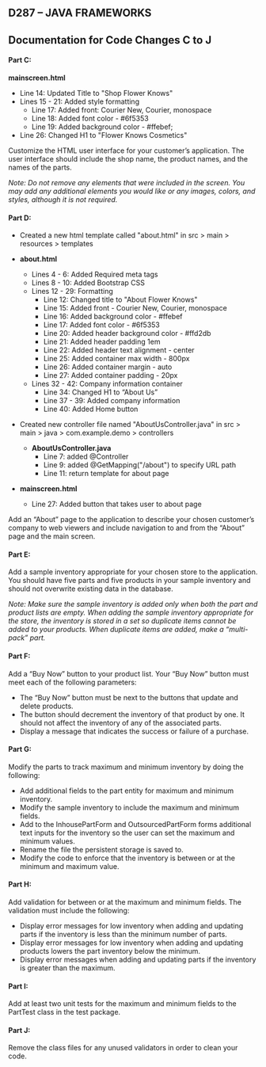 ## D287 – JAVA FRAMEWORKS
## Documentation for Code Changes C to J

#### Part C: 
**mainscreen.html**
* Line 14: Updated Title to "Shop Flower Knows"
* Lines 15 - 21: Added style formatting
  * Line 17: Added front: Courier New, Courier, monospace
  * Line 18: Added font color - #6f5353
  * Line 19: Added background color - #ffebef;
* Line 26: Changed H1 to "Flower Knows Cosmetics"

Customize the HTML user interface for your customer’s application. The user interface should include the shop name, the product names, and the names of the parts.

_Note: Do not remove any elements that were included in the screen. You may add any additional elements you would like or any images, colors, and styles, although it is not required._

#### Part D:
* Created a new html template called "about.html" in src > main > resources > templates
* **about.html**
  * Lines 4 - 6: Added Required meta tags
  * Lines 8 - 10: Added Bootstrap CSS
  * Lines 12 - 29: Formatting
    * Line 12: Changed title to "About Flower Knows"
    * Line 15: Added front - Courier New, Courier, monospace
    * Line 16: Added background color - #ffebef
    * Line 17: Added font color - #6f5353 
    * Line 20: Added header background color - #ffd2db 
    * Line 21: Added header padding 1em 
    * Line 22: Added header text alignment - center 
    * Line 25: Added container max width - 800px 
    * Line 26: Added container margin - auto 
    * Line 27: Added container padding - 20px
  * Lines 32 - 42: Company information container 
    * Line 34: Changed H1 to “About Us” 
    * Line 37 - 39: Added company information
    * Line 40: Added Home button 


* Created new controller file named "AboutUsController.java" in src > main > java > com.example.demo > controllers
  * **AboutUsController.java**
    * Line 7: added @Controller 
    * Line 9: added @GetMapping("/about") to specify URL path 
    * Line 11: return template for about page


* **mainscreen.html**
  * Line 27: Added button that takes user to about page

Add an “About” page to the application to describe your chosen customer’s company to web viewers and include navigation to and from the “About” page and the main screen.

#### Part E:
Add a sample inventory appropriate for your chosen store to the application. You should have five parts and five products in your sample inventory and should not overwrite existing data in the database.

_Note: Make sure the sample inventory is added only when both the part and product lists are empty. When adding the sample inventory appropriate for the store, the inventory is stored in a set so duplicate items cannot be added to your products. When duplicate items are added, make a “multi-pack” part._

#### Part F:

Add a “Buy Now” button to your product list. Your “Buy Now” button must meet each of the following parameters:
* The “Buy Now” button must be next to the buttons that update and delete products.
* The button should decrement the inventory of that product by one. It should not affect the inventory of any of the associated parts.
* Display a message that indicates the success or failure of a purchase.

#### Part G:
Modify the parts to track maximum and minimum inventory by doing the following:
* Add additional fields to the part entity for maximum and minimum inventory.
* Modify the sample inventory to include the maximum and minimum fields.
* Add to the InhousePartForm and OutsourcedPartForm forms additional text inputs for the inventory so the user can set the maximum and minimum values.
* Rename the file the persistent storage is saved to.
* Modify the code to enforce that the inventory is between or at the minimum and maximum value.

#### Part H:
Add validation for between or at the maximum and minimum fields. The validation must include the following:
* Display error messages for low inventory when adding and updating parts if the inventory is less than the minimum number of parts.
* Display error messages for low inventory when adding and updating products lowers the part inventory below the minimum.
* Display error messages when adding and updating parts if the inventory is greater than the maximum.

#### Part I:
Add at least two unit tests for the maximum and minimum fields to the PartTest class in the test package.

#### Part J:
Remove the class files for any unused validators in order to clean your code.
